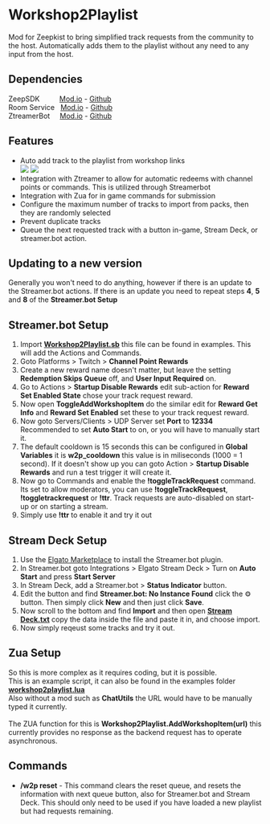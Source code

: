 # Workshop2Playlist
Mod for Zeepkist to bring simplified track requests from the community to the host. Automatically adds them to the playlist without any need to any input from the host.

## Dependencies
ZeepSDK&nbsp;&nbsp;&nbsp;&nbsp;&nbsp;&nbsp;&nbsp;&nbsp;&nbsp;&nbsp;[Mod.io](https://mod.io/g/zeepkist/m/zeepsdk) - [Github](https://github.com/donderjoekel/ZeepSDK/)<br>
Room Service&nbsp;&nbsp;&nbsp;[Mod.io](https://mod.io/g/zeepkist/m/room-service) - [Github](https://github.com/Kilandor/RoomService)<br>
ZtreamerBot&nbsp;&nbsp;&nbsp;&nbsp;&nbsp;[Mod.io](https://mod.io/g/zeepkist/m/ztreamerbot) - [Github](https://github.com/Kilandor/ZtreamerBot)

## Features
- Auto add track to the playlist from workshop links<br />
  ![](https://zeepkist.kilandor.com/mods/workshop2playlist/images/added_tracks.png)
  ![](https://zeepkist.kilandor.com/mods/workshop2playlist/images/added_tracks_2.png)
- Integration with Ztreamer to allow for automatic redeems with channel points or commands. This is utilized through Streamerbot
- Integration with Zua for in game commands for submission
- Configure the maximum number of tracks to import from packs, then they are randomly selected
- Prevent duplicate tracks
- Queue the next requested track with a button in-game, Stream Deck, or streamer.bot action.

## Updating to a new version
Generally you won't need to do anything, however if there is an update to the Streamer.bot actions.
If there is an update you need to repeat steps **4**, **5** and **8** of the **Streamer.bot Setup**

## Streamer.bot Setup
1. Import **[Workshop2Playlist.sb](Examples/Workshop2Playlist.sb)** this file can be found in examples. This will add the Actions and Commands.
2. Goto Platforms > Twitch > **Channel Point Rewards**
3. Create a new reward name doesn't matter, but leave the setting **Redemption Skips Queue** off, and **User Input Required** on.
4. Go to Actions > **Startup Disable Rewards** edit sub-action for **Reward Set Enabled State** chose your track request reward.
5. Now open **ToggleAddWorkshopItem** do the similar edit for **Reward Get Info** and **Reward Set Enabled** set these to your track request reward.
6. Now goto Servers/Clients > UDP Server set **Port** to **12334** Recommended to set **Auto Start** to on, or you will have to manually start it.
7. The default cooldown is 15 seconds this can be configured in **Global Variables** it is **w2p_cooldown** this value is in miliseconds (1000 = 1 second). If it doesn't show up you can goto Action > **Startup Disable Rewards** and run a test trigger it will create it.
8. Now go to Commands and enable the **!toggleTrackRequest** command. Its set to allow moderators, you can use **!toggleTrackRequest**, **!toggletrackrequest** or **!ttr**. Track requests are auto-disabled on start-up or on starting a stream.
9. Simply use **!ttr** to enable it and try it out

## Stream Deck Setup
1. Use the [Elgato Marketplace](https://marketplace.elgato.com/product/streamerbot-5c942a07-4bf6-4207-a2f2-f8599c398f2a) to install the Streamer.bot plugin.
2. In Streamer.bot goto Integrations > Elgato Stream Deck > Turn on **Auto Start** and press **Start Server**
3. In Stream Deck, add a Streamer.bot > **Status Indicator** button.
4. Edit the button and find **Streamer.bot: No Instance Found** click the ⚙️ button. Then simply click **New** and then just click **Save**.
5. Now scroll to the bottom and find **Import** and then open **[Stream Deck.txt](Examples/StreamDeck.txt)** copy the data inside the file and paste it in, and choose import.
6. Now simply reqeust some tracks and try it out.

## Zua Setup
So this is more complex as it requires coding, but it is possible.<br>
This is an example script, it can also be found in the examples folder **[workshop2playlist.lua](Examples/workshop2playlist.lua)**<br>
Also without a mod such as **ChatUtils** the URL would have to be manually typed it currently.<br><br>
The ZUA function for this is **Workshop2Playlist.AddWorkshopItem(url)** this currently provides no response as the backend request has to operate asynchronous.

## Commands
- **/w2p reset** - This command clears the reset queue, and resets the information with next queue button, also for Streamer.bot and Stream Deck. This should only need to be used if you have loaded a new playlist but had requests remaining.